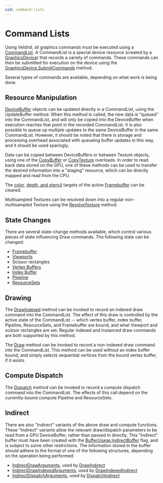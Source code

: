 ```yaml
---
uid: command-lists
---
```


# Command Lists

Using Veldrid, all graphics commands must be executed using a [CommandList](xref:Veldrid.CommandList). A CommandList is a special device resource (created by a [GraphicsDevice](xref:Veldrid.GraphicsDevice)) that records a variety of commands. These commands can then be submitted for execution on the device using the [GraphicsDevice.SubmitCommands](xref:Veldrid.GraphicsDevice#Veldrid_GraphicsDevice_SubmitCommands_Veldrid_CommandList_) method.

Several types of commands are available, depending on what work is being done.

## Resource Manipulation

[DeviceBuffer](xref:Veldrid.DeviceBuffer) objects can be updated directly in a CommandList, using the UpdateBuffer method. When this method is called, the new data is "queued" into the CommandList, and will only be copied into the DeviceBuffer when execution reaches that point in the recorded CommandList. It is also possible to queue up multiple updates to the same DeviceBuffer in the same CommandList. However, it should be noted that there is storage and processing overhead associated with queueing buffer updates in this way, and it should be used sparingly.

Data can be copied between DeviceBuffers or between Texture objects, using one of the [CopyBuffer](xref:Veldrid.CommandList#Veldrid_CommandList_CopyBuffer_Veldrid_DeviceBuffer_System_UInt32_Veldrid_DeviceBuffer_System_UInt32_System_UInt32_) or [CopyTexture](xref:Veldrid.CommandList#Veldrid_CommandList_CopyTexture_Veldrid_Texture_System_UInt32_System_UInt32_System_UInt32_System_UInt32_System_UInt32_Veldrid_Texture_System_UInt32_System_UInt32_System_UInt32_System_UInt32_System_UInt32_System_UInt32_System_UInt32_System_UInt32_System_UInt32_) overloads. In order to read back data stored on the GPU, one of these methods can be used to transfer the desired information into a "staging" resource, which can be directly mapped and read from the CPU.

The [color](xref:Veldrid.CommandList#Veldrid_CommandList_ClearColorTarget_System_UInt32_Veldrid_RgbaFloat_), [depth, and stencil](xref:Veldrid.CommandList#Veldrid_CommandList_ClearDepthStencil_System_Single_System_Byte_) targets of the active [Framebuffer](xref:Veldrid.Framebuffer) can be cleared.

Multisampled Textures can be resolved down into a regular non-multisampled Texture using the [ResolveTexture](xref:Veldrid.CommandList#Veldrid_CommandList_ResolveTexture_Veldrid_Texture_Veldrid_Texture_) method.

## State Changes

There are several state-change methods available, which control various pieces of state influencing Draw commands. The following state can be changed:
* [Framebuffer](xref:Veldrid.Framebuffer)
* [Viewports](xref:Veldrid.Viewport)
* Scissor rectangles
* [Vertex Buffers](xref:Veldrid.DeviceBuffer)
* [Index Buffer](xref:Veldrid.DeviceBuffer)
* [Pipeline](xref:Veldrid.Pipeline)
* [ResourceSets](xref:Veldrid.ResourceSet)

## Drawing

The [DrawIndexed](xref:Veldrid.CommandList#Veldrid_CommandList_DrawIndexed_System_UInt32_System_UInt32_System_UInt32_System_Int32_System_UInt32_) method can be invoked to record an indexed draw command into the CommandList. The effect of this draw is controlled by the active state of the CommandList -- which vertex buffer, index buffer, Pipeline, ResourceSets, and Framebuffer are bound, and what Viewport and scissor rectangles are set. Regular indexed and instanced draw commands are both supported by this method.

The [Draw](xref:Veldrid.CommandList#Veldrid_CommandList_Draw_System_UInt32_System_UInt32_System_UInt32_System_UInt32_) method can be invoked to record a non-indexed draw command into the CommandList. This method can be used without an index buffer bound, and simply selects sequential vertices from the bound vertex buffer, if it exists.

## Compute Dispatch

The [Dispatch](xref:Veldrid.CommandList#Veldrid_CommandList_Dispatch_System_UInt32_System_UInt32_System_UInt32_) method can be invoked to record a compute dispatch command into the CommandList. The effects of this call depend on the currently-bound compute Pipeline and ResourceSets.

## Indirect

There are also "Indirect" variants of the above draw and compute functions. These "Indirect" variants allow the relevant draw/dispatch parameters to be read from a GPU DeviceBuffer, rather than passed in directly. This "Indirect" buffer must have been created with the [BufferUsage.IndirectBuffer](xref:Veldrid.BufferUsage) flag, and is subject to some other restrictions. The information stored in the buffer should adhere to the format of one of the following structures, depending on the operation being performed:

* [IndirectDrawArguments](xref:Veldrid.IndirectDrawArguments), used by [DrawIndirect](xref:Veldrid.CommandList#Veldrid_CommandList_DrawIndirect_Veldrid_DeviceBuffer_System_UInt32_System_UInt32_System_UInt32_)
* [IndirectDrawIndexedArguments](xref:Veldrid.IndirectDrawIndexedArguments), used by [DrawIndexedIndirect](xref:Veldrid.CommandList#Veldrid_CommandList_DrawIndexedIndirect_Veldrid_DeviceBuffer_System_UInt32_System_UInt32_System_UInt32_)
* [IndirectDispatchArguments](xref:Veldrid.IndirectDispatchArguments), used by [DispatchIndirect](xref:Veldrid.CommandList#Veldrid_CommandList_DispatchIndirect_Veldrid_DeviceBuffer_System_UInt32_)